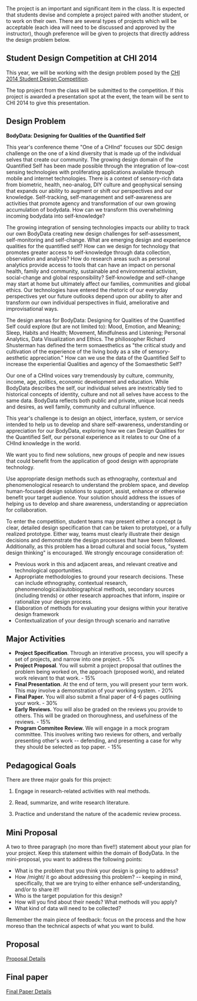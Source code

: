 

The project is an important and significant item in the class. It is expected that students devise and complete a project paired with another student, or to work on their own. There are several types of projects which will be acceptable (each idea will need to be discussed and approved by the instructor), though preference will be given to projects that directly address the design problem below.

## Student Design Competition at CHI 2014

This year, we will be working with the design problem posed by the [CHI 2014 Student Design Competition](http://chi2014.acm.org/authors/student-design-competition).

The top project from the class will be submitted to the competition. If this project is awarded a presentation spot at the event, the team will be sent to CHI 2014 to give this presentation.

## Design Problem

**BodyData: Designing for Qualities of the Quantified Self**

This year's conference theme "One of a CHInd" focuses our SDC design challenge on the one of a kind diversity that is made up of the individual selves that create our community. The growing design domain of the Quantified Self has been made possible through the integration of low-cost sensing technologies with proliferating applications available through mobile and internet technologies. There is a context of sensory-rich data from biometric, health, neo-analog, DIY culture and geophysical sensing that expands our ability to augment or shift our perspectives and our knowledge. Self-tracking, self-management and self-awareness are activities that promote agency and transformation of our own growing accumulation of bodydata. How can we transform this overwhelming incoming bodydata into self-knowledge?

The growing integration of sensing technologies impacts our ability to track our own BodyData creating new design challenges for self-assessment, self-monitoring and self-change. What are emerging design and experience qualities for the quantified self? How can we design for technology that promotes greater access to self-knowledge through data collection, observation and analysis? How do research areas such as personal analytics provide access to tools that can have an impact on personal health, family and community, sustainable and environmental activism, social-change and global responsibility? Self-knowledge and self-change may start at home but ultimately affect our families, communities and global ethics. Our technologies have entered the rhetoric of our everyday perspectives yet our future outlooks depend upon our ability to alter and transform our own individual perspectives in fluid, ameliorative and improvisational ways.

The design arenas for BodyData: Designing for Qualities of the Quantified Self could explore (but are not limited to): Mood, Emotion, and Meaning; Sleep, Habits and Health; Movement, Mindfulness and Listening; Personal Analytics, Data Visualization and Ethics. The philiosopher Richard Shusterman has defined the term somaesthetics as "the critical study and cultivation of the experience of the living body as a site of sensory-aesthetic appreciation." How can we use the data of the Quantified Self to increase the experiential Qualities and agency of the Somaesthetic Self?

Our one of a CHInd voices vary tremendously by culture, community, income, age, politics, economic development and education. While BodyData describes the self, our individual selves are inextricably tied to historical concepts of identity, culture and not all selves have access to the same data. BodyData reflects both public and private, unique local needs and desires, as well family, community and cultural influence.

This year's challenge is to design an object, interface, system, or service intended to help us to develop and share self-awareness, understanding or appreciation for our BodyData, exploring how we can Design Qualities for the Quantified Self, our personal experience as it relates to our One of a CHInd knowledge in the world.

We want you to find new solutions, new groups of people and new issues that could benefit from the application of good design with appropriate technology.

Use appropriate design methods such as ethnography, contextual and phenomenological research to understand the problem space, and develop human-focused design solutions to support, assist, enhance or otherwise benefit your target audience. Your solution should address the issues of helping us to develop and share awareness, understanding or appreciation for collaboration.

To enter the competition, student teams may present either a concept (a clear, detailed design specification that can be taken to prototype), or a fully realized prototype. Either way, teams must clearly illustrate their design decisions and demonstrate the design processes that have been followed. Additionally, as this problem has a broad cultural and social focus, "system design thinking" is encouraged. We strongly encourage consideration of:

* Previous work in this and adjacent areas, and relevant creative and technological opportunities.
* Appropriate methodologies to ground your research decisions. These can include ethnography, contextual research, phenomenological/autobiographical methods, secondary sources (including trends) or other research approaches that inform, inspire or rationalize your design process.
* Elaboration of methods for evaluating your designs within your iterative design framework
* Contextualization of your design through scenario and narrative

## Major Activities

* **Project Specification**. Through an interative process, you will specify a set of projects, and narrow into one project. - 5%
* **Project Proposal**. You will submit a project proposal that outlines the problem being worked on, the approach (proposed work), and related work relevant to that work. - 15%
* **Final Presentation**. At the end of term, you will present your term work. This may involve a demonstration of your working system. - 20%
* **Final Paper.** You will also submit a final paper of 4-6 pages outlining your work. - 30%
* **Early Reviews.** You will also be graded on the reviews you provide to others. This will be graded on thoroughness, and usefulness of the reviews. - 15%
* **Program Commitee Review.** We will engage in a mock program committee. This involves writing two reviews for others, and verbally presenting other's work -- defending, and presenting a case for why they should be selected as top paper. - 15%

## Pedagogical Goals

There are three major goals for this project:

1.  Engage in research-related activities with real methods.

2.  Read, summarize, and write research literature.

3.  Practice and understand the nature of the academic review process.

## Mini Proposal

A two to three paragraph (no more than five!!) statement about your plan for your project. Keep this statement within the domain of BodyData. In the mini-proposal, you want to address the following points:

* What is the problem that you think your design is going to address?
* How /might/ it go about addressing this problem? -- keeping in mind, specifically, that we are trying to either enhance self-understanding, and/or to share it!!
* Who is the target population for this design?
* How will you find about their needs? What methods will you apply?
* What kind of data will need to be collected?

Remember the main piece of feedback: focus on the process and the how moreso than the technical aspects of what you want to build.

## Proposal

[Proposal Details](posalDetails.md)

## Final paper

[Final Paper Details](FinalPaperDetails.md)
